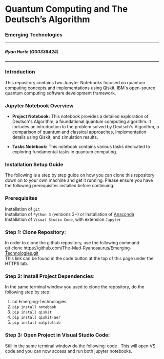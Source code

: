 # **Quantum Computing and The Deutsch’s Algorithm**
### Emerging Technologies
---

##### Ryan Harte (G00338424)
---

### **Introduction**
This repository contains two Jupyter Notebooks focused on quantum computing concepts and implementations using Qiskit, IBM's open-source quantum computing software development framework. 

### **Jupyter Notebook Overview**

- **Project Notebook:** This notebook provides a detailed exploration of Deutsch's Algorithm, a foundational quantum computing algorithm. It includes an introduction to the problem solved by Deutsch's Algorithm, a comparison of quantum and classical approaches, implementation details using Qiskit, and simulation results.

- **Tasks Notebook:** This notebook contains various tasks dedicated to exploring fundamental tasks in quantum computing.

### **Installation Setup Guide**

The following is a step by step guide on how you can clone this repository down on to your own machine and get it running. Please ensure you have the following prerequisites installed before continuing.

### **Prerequisites**
Installation of `git` <br>
Installation of `Python 3` (versions 3+)
or
Installation of [Anaconda](https://www.anaconda.com/download/)<br>
Installation of `Visual Studio Code`, with extension `Jupyter`

### **Step 1: Clone Repository:** 
In order to clone the github repository, use the following command:<br>
git clone https://github.com/The-Mad-Ryanosaurus/Emerging-Technologies.git<br>
This link can be found in the code button at the top of this page under the HTTPS tab.


### **Step 2: Install Project Dependencies:**
In the same terminal window you used to clone the repository, do the following step by step:
1. cd Emerging-Technologies
2. `pip install notebook`
3. `pip install qiskit`
4. `pip install qiskit-aer`
5. `pip install matplotlib` 


### **Step 3: Open Project in Visual Studio Code:**
Still in the same terminal window do the following:
code .
This will open VS code and you can now access and run both jupyter notebooks.



